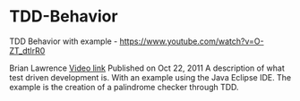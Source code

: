 # TDD-Behavior
TDD Behavior with example -   https://www.youtube.com/watch?v=O-ZT_dtlrR0

Brian Lawrence [Video link]( https://www.youtube.com/watch?v=O-ZT_dtlrR0)
Published on Oct 22, 2011
A description of what test driven development is. With an example using the Java Eclipse IDE. The example is the creation of a palindrome checker through TDD.

